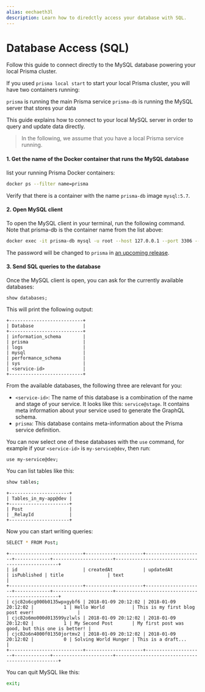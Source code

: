 ```yaml
---
alias: eechaeth3l
description: Learn how to diredctly access your database with SQL.
---
```


# Database Access (SQL)

Follow this guide to connect directly to the MySQL database powering your local Prisma cluster.

If you used `prisma local start` to start your local Prisma cluster, you will have two containers running:

`prisma` is running the main Prisma service
`prisma-db` is running the MySQL server that stores your data

This guide explains how to connect to your local MySQL server in order to query and update data directly.

> In the following, we assume that you have a local Prisma service running.

#### 1. Get the name of the Docker container that runs the MySQL database

list your running Prisma Docker containers:

```sh
docker ps --filter name=prisma
```

Verify that there is a container with the name `prisma-db` image `mysql:5.7`.

#### 2. Open MySQL client

To open the MySQL client in your terminal, run the following command. Note that prisma-db is the container name from the list above:

```sh
docker exec -it prisma-db mysql -u root --host 127.0.0.1 --port 3306 --password=graphcool
```

<InfoBox>

The password will be changed to `prisma` in [an upcoming release](https://github.com/graphcool/prisma/pull/1653).

</Infobox>


#### 3. Send SQL queries to the database

Once the MySQL client is open, you can ask for the currently available databases:

```mysql
show databases;
```

This will print the following output:

```
+---------------------------+
| Database                  |
+---------------------------+
| information_schema        |
| prisma                    |
| logs                      |
| mysql                     |
| performance_schema        |
| sys                       |
| <service-id>              |
+---------------------------+
```

From the available databases, the following three are relevant for you:

* `<service-id>`: The name of this database is a combination of the name and stage of your service. It looks like this: `service@stage`. It contains meta information about your service used to generate the GraphQL schema.
* `prisma`: This database contains meta-information about the Prisma service definition.

You can now select one of these databases with the `use` command, for example if your `<service-id>` is `my-service@dev`, then run:

```mysql
use my-service@dev;
```

You can list tables like this:

```sh
show tables;
```

```
+----------------------+
| Tables_in_my-app@dev |
+----------------------+
| Post                 |
| _RelayId             |
+----------------------+
```

Now you can start writing queries:

```sh
SELECT * FROM Post;
```

```
+---------------------------+---------------------+---------------------+-------------+----------------------+-------------------------------------------------+
| id                        | createdAt           | updatedAt           | isPublished | title                | text                                            |
+---------------------------+---------------------+---------------------+-------------+----------------------+-------------------------------------------------+
| cjc82o6cg000b0135wpxgybf6 | 2018-01-09 20:12:02 | 2018-01-09 20:12:02 |           1 | Hello World          | This is my first blog post ever!                |
| cjc82o6mo000d013599yzlwls | 2018-01-09 20:12:02 | 2018-01-09 20:12:02 |           1 | My Second Post       | My first post was good, but this one is better! |
| cjc82o6n4000f01350jortmv2 | 2018-01-09 20:12:02 | 2018-01-09 20:12:02 |           0 | Solving World Hunger | This is a draft...                              |
+---------------------------+---------------------+---------------------+-------------+----------------------+-------------------------------------------------+
```

You can quit MySQL like this:

```sh
exit;
```
